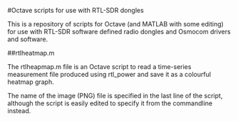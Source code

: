 #Octave scripts for use with RTL-SDR dongles

This is a repository of scripts for Octave (and MATLAB with some editing) for use with RTL-SDR software defined radio dongles and Osmocom drivers and software.

##rtlheatmap.m

The rtlheapmap.m file is an Octave script to read a time-series measurement file produced using rtl_power and save it as a colourful heatmap graph.

The name of the image (PNG) file is specified in the last line of the script, although the script is easily edited to specify it from the commandline instead.
